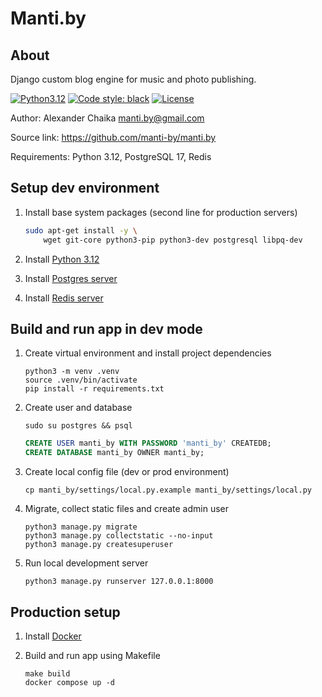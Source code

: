 # Manti.by


## About

Django custom blog engine for music and photo publishing.

[![Python3.12](https://img.shields.io/badge/Python-3.12-green)](https://www.python.org/downloads/release/python-3127/)
[![Code style: black](https://img.shields.io/badge/code%20style-black-000000.svg)](https://github.com/ambv/black)
[![License](https://img.shields.io/badge/license-BSD-blue.svg)](https://raw.githubusercontent.com/manti-by/Manti.by/master/LICENSE)

Author: Alexander Chaika <manti.by@gmail.com>

Source link: https://github.com/manti-by/manti.by

Requirements: Python 3.12, PostgreSQL 17, Redis


## Setup dev environment

1. Install base system packages (second line for production servers)

    ```bash
    sudo apt-get install -y \
        wget git-core python3-pip python3-dev postgresql libpq-dev
    ```

2. Install [Python 3.12](https://www.python.org/downloads/source/)
   
3. Install [Postgres server](https://www.postgresql.org/download/linux/ubuntu/)

4. Install [Redis server](https://redis.io/download)


## Build and run app in dev mode

1. Create virtual environment and install project dependencies

    ```shell
    python3 -m venv .venv
    source .venv/bin/activate
    pip install -r requirements.txt
    ```

2. Create user and database

    ```shell
    sudo su postgres && psql
    ```

    ```sql
    CREATE USER manti_by WITH PASSWORD 'manti_by' CREATEDB;
    CREATE DATABASE manti_by OWNER manti_by;
    ```

3. Create local config file (dev or prod environment)

    ```shell
    cp manti_by/settings/local.py.example manti_by/settings/local.py
    ```

4. Migrate, collect static files and create admin user

    ```shell
    python3 manage.py migrate
    python3 manage.py collectstatic --no-input
    python3 manage.py createsuperuser
    ```

5. Run local development server

    ```shell
    python3 manage.py runserver 127.0.0.1:8000
    ```


## Production setup

1. Install [Docker](https://docs.docker.com/install/)

2. Build and run app using Makefile

    ```shell
    make build
    docker compose up -d
    ```
